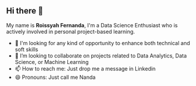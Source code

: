 ## Hi there 👋

My name is **Roissyah Fernanda**, I'm a Data Science Enthusiast who is actively involved in personal project-based learning.

- 🌱 I'm looking for any kind of opportunity to enhance both technical and soft skills
- 👯 I’m looking to collaborate on projects related to Data Analytics, Data Science, or Machine Learning
- 📫 How to reach me: Just drop me a message in Linkedin
- 😄 Pronouns: Just call me Nanda
